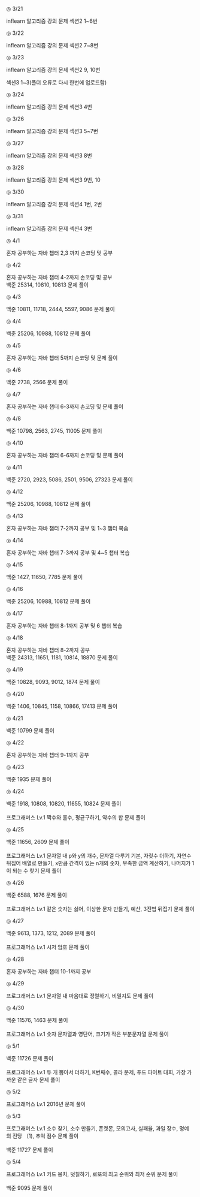 ◎ 3/21

inflearn 알고리즘 강의 문제 섹션2 1~6번


◎ 3/22

inflearn 알고리즘 강의 문제 섹션2 7~8번


◎ 3/23

inflearn 알고리즘 강의 문제 섹션2 9, 10번

섹션3 1~3(폴더 오류로 다시 한번에 업로드함)


◎ 3/24

inflearn 알고리즘 강의 문제 섹션3 4번


◎ 3/26

inflearn 알고리즘 강의 문제 섹션3 5~7번


◎ 3/27

inflearn 알고리즘 강의 문제 섹션3 8번


◎ 3/28

inflearn 알고리즘 강의 문제 섹션3 9번, 10


◎ 3/30

inflearn 알고리즘 강의 문제 섹션4 1번, 2번


◎ 3/31

inflearn 알고리즘 강의 문제 섹션4 3번

◎ 4/1

혼자 공부하는 자바 챕터 2,3 까지 손코딩 및 공부

◎ 4/2

혼자 공부하는 자바 챕터 4-2까지 손코딩 및 공부\
백준 25314, 10810, 10813 문제 풀이

◎ 4/3

백준 10811, 11718, 2444, 5597, 9086 문제 풀이

◎ 4/4

백준 25206, 10988, 10812 문제 풀이

◎ 4/5

혼자 공부하는 자바 챕터 5까지 손코딩 및 문제 풀이

◎ 4/6

백준 2738, 2566 문제 풀이

◎ 4/7

혼자 공부하는 자바 챕터 6-3까지 손코딩 및 문제 풀이

◎ 4/8

백준 10798, 2563, 2745, 11005 문제 풀이

◎ 4/10

혼자 공부하는 자바 챕터 6-6까지 손코딩 및 문제 풀이

◎ 4/11

백준 2720, 2923, 5086, 2501, 9506, 27323 문제 풀이

◎ 4/12

백준 25206, 10988, 10812 문제 풀이

◎ 4/13

혼자 공부하는 자바 챕터 7-2까지 공부 및 1~3 챕터 복습

◎ 4/14

혼자 공부하는 자바 챕터 7-3까지 공부 및 4~5 챕터 복습

◎ 4/15

백준 1427, 11650, 7785 문제 풀이

◎ 4/16

백준 25206, 10988, 10812 문제 풀이

◎ 4/17

혼자 공부하는 자바 챕터 8-1까지 공부 및 6 챕터 복습

◎ 4/18

혼자 공부하는 자바 챕터 8-2까지 공부\
백준 24313, 11651, 1181, 10814, 18870 문제 풀이

◎ 4/19

백준 10828, 9093, 9012, 1874 문제 풀이

◎ 4/20

백준 1406, 10845, 1158, 10866, 17413 문제 풀이

◎ 4/21

백준 10799 문제 풀이

◎ 4/22

혼자 공부하는 자바 챕터 9-1까지 공부

◎ 4/23

백준 1935 문제 풀이

◎ 4/24

백준 1918, 10808, 10820, 11655, 10824 문제 풀이\
\
프로그래머스 Lv.1 짝수와 홀수, 평균구하기, 약수의 합 문제 풀이

◎ 4/25

백준 11656, 2609 문제 풀이\
\
프로그래머스 Lv.1 문자열 내 p와 y의 개수, 문자열 다루기 기본, 자릿수 더하기, 자연수 뒤집어 배열로 만들기, x만큼 간격이 있는 n개의 숫자, 부족한 금액 계산하기, 나머지가 1이 되는 수 찾기 문제 풀이

◎ 4/26

백준 6588, 1676 문제 풀이\
\
프로그래머스 Lv.1 같은 숫자는 싫어, 이상한 문자 만들기, 예산, 3진법 뒤집기 문제 풀이

◎ 4/27

백준 9613, 1373, 1212, 2089 문제 풀이\
\
프로그래머스 Lv.1 시저 암호 문제 풀이

◎ 4/28

혼자 공부하는 자바 챕터 10-1까지 공부

◎ 4/29

프로그래머스 Lv.1 문자열 내 마음대로 정렬하기, 비밀지도 문제 풀이

◎ 4/30

백준 11576, 1463 문제 풀이\
\
프로그래머스 Lv.1 숫자 문자열과 영단어, 크기가 작은 부분문자열 문제 풀이

◎ 5/1

백준 11726 문제 풀이\
\
프로그래머스 Lv.1 두 개 뽑아서 더하기, K번째수, 콜라 문제, 푸드 파이트 대회, 가장 가까운 같은 글자 문제 풀이

◎ 5/2

프로그래머스 Lv.1 2016년 문제 풀이

◎ 5/3

프로그래머스 Lv.1 소수 찾기, 소수 만들기, 폰켓몬, 모의고사, 실패율, 과일 장수, 명예의 전당 （1), 추억 점수 문제 풀이\
\
백준 11727 문제 풀이

◎ 5/4

프로그래머스 Lv.1 카드 뭉치, 덧칠하기, 로또의 최고 순위와 최저 순위 문제 풀이\
\
백준 9095 문제 풀이

